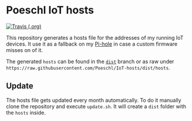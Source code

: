 # Poeschl IoT hosts 
[![Travis (.org)](https://img.shields.io/travis/Poeschl/IoT-hosts.svg)](https://travis-ci.org/Poeschl/IoT-hosts)

This repository generates a hosts file for the addresses of my running IoT devices.
It use it as a fallback on my [Pi-hole](https://pi-hole.net/) in case a custom firmware misses on of it.

The generated `hosts` can be found in the [`dist`](https://github.com/Poeschl/IoT-hosts/tree/dist) branch or as raw under `https://raw.githubusercontent.com/Poeschl/IoT-hosts/dist/hosts`.

## Update

The hosts file gets updated every month automatically.
To do it manually clone the repository and execute `update.sh`.
It will create a `dist` folder with the `hosts` inside.
